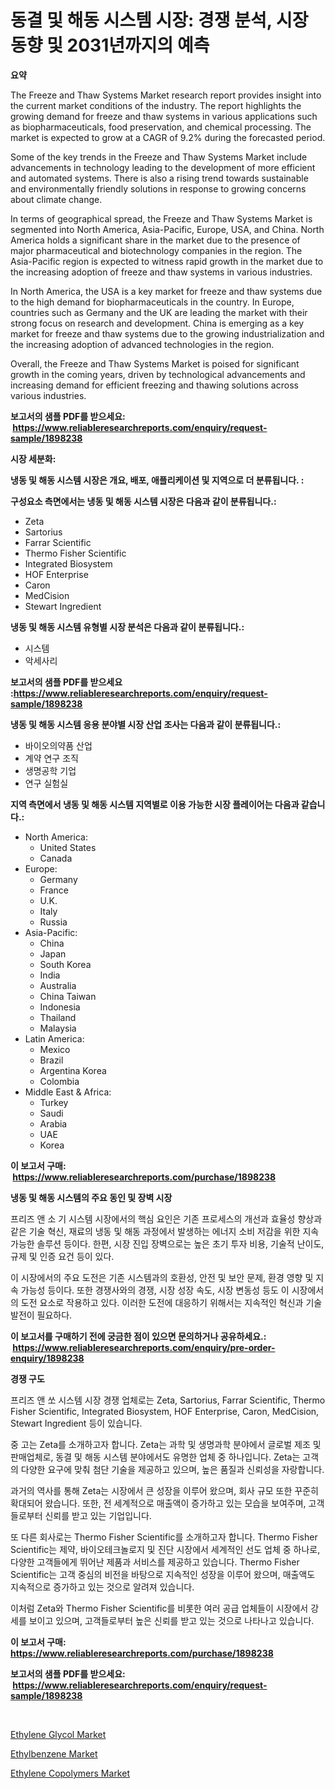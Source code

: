 <p><h1>동결 및 해동 시스템 시장: 경쟁 분석, 시장 동향 및 2031년까지의 예측</h1></p><p><strong>요약</strong></p>
<p><p>The Freeze and Thaw Systems Market research report provides insight into the current market conditions of the industry. The report highlights the growing demand for freeze and thaw systems in various applications such as biopharmaceuticals, food preservation, and chemical processing. The market is expected to grow at a CAGR of 9.2% during the forecasted period.</p><p>Some of the key trends in the Freeze and Thaw Systems Market include advancements in technology leading to the development of more efficient and automated systems. There is also a rising trend towards sustainable and environmentally friendly solutions in response to growing concerns about climate change.</p><p>In terms of geographical spread, the Freeze and Thaw Systems Market is segmented into North America, Asia-Pacific, Europe, USA, and China. North America holds a significant share in the market due to the presence of major pharmaceutical and biotechnology companies in the region. The Asia-Pacific region is expected to witness rapid growth in the market due to the increasing adoption of freeze and thaw systems in various industries.</p><p>In North America, the USA is a key market for freeze and thaw systems due to the high demand for biopharmaceuticals in the country. In Europe, countries such as Germany and the UK are leading the market with their strong focus on research and development. China is emerging as a key market for freeze and thaw systems due to the growing industrialization and the increasing adoption of advanced technologies in the region.</p><p>Overall, the Freeze and Thaw Systems Market is poised for significant growth in the coming years, driven by technological advancements and increasing demand for efficient freezing and thawing solutions across various industries.</p></p>
<p><strong>보고서의 샘플 PDF를 받으세요: &nbsp;<a href="https://www.reliableresearchreports.com/enquiry/request-sample/1898238">https://www.reliableresearchreports.com/enquiry/request-sample/1898238</a></strong></p>
<p><strong>시장 세분화:</strong></p>
<p><strong> 냉동 및 해동 시스템 시장은 개요, 배포, 애플리케이션 및 지역으로 더 분류됩니다. :</strong></p>
<p><strong>구성요소 측면에서는 냉동 및 해동 시스템 시장은 다음과 같이 분류됩니다.:</strong></p>
<p><ul><li>Zeta</li><li>Sartorius</li><li>Farrar Scientific</li><li>Thermo Fisher Scientific</li><li>Integrated Biosystem</li><li>HOF Enterprise</li><li>Caron</li><li>MedCision</li><li>Stewart Ingredient</li></ul></p>
<p><strong> 냉동 및 해동 시스템 유형별 시장 분석은 다음과 같이 분류됩니다.:</strong></p>
<p><ul><li>시스템</li><li>악세사리</li></ul></p>
<p><strong>보고서의 샘플 PDF를 받으세요 :<a href="https://www.reliableresearchreports.com/enquiry/request-sample/1898238">https://www.reliableresearchreports.com/enquiry/request-sample/1898238</a></strong></p>
<p><strong> 냉동 및 해동 시스템 응용 분야별 시장 산업 조사는 다음과 같이 분류됩니다.:</strong></p>
<p><ul><li>바이오의약품 산업</li><li>계약 연구 조직</li><li>생명공학 기업</li><li>연구 실험실</li></ul></p>
<p><strong>지역 측면에서 냉동 및 해동 시스템 지역별로 이용 가능한 시장 플레이어는 다음과 같습니다.:</strong></p>
<p><ul>
    <li>
        North America:
        <ul>
            <li>United States</li>
            <li>Canada</li>
        </ul>
    </li>
    <li>
        Europe:
        <ul>
            <li>Germany</li>
            <li>France</li>
            <li>U.K.</li>
            <li>Italy</li>
            <li>Russia</li>
        </ul>
    </li>
    <li>
        Asia-Pacific:
        <ul>
            <li>China</li>
            <li>Japan</li>
            <li>South Korea</li>
            <li>India</li>
            <li>Australia</li>
            <li>China Taiwan</li>
            <li>Indonesia</li>
            <li>Thailand</li>
            <li>Malaysia</li>
        </ul>
    </li>
    <li>
        Latin America:
        <ul>
            <li>Mexico</li>
            <li>Brazil</li>
            <li>Argentina Korea</li>
            <li>Colombia</li>
        </ul>
    </li>
    <li>
        Middle East & Africa:
        <ul>
            <li>Turkey</li>
            <li>Saudi</li>
            <li>Arabia</li>
            <li>UAE</li>
            <li>Korea</li>
        </ul>
    </li>
    </ul></p>
<p><strong>이 보고서 구매: &nbsp;<a href="https://www.reliableresearchreports.com/purchase/1898238">https://www.reliableresearchreports.com/purchase/1898238</a></strong></p>
<p><strong>냉동 및 해동 시스템의 주요 동인 및 장벽 시장</strong></p>
<p><p>프리즈 앤 소 기 시스템 시장에서의 핵심 요인은 기존 프로세스의 개선과 효율성 향상과 같은 기술 혁신, 재료의 냉동 및 해동 과정에서 발생하는 에너지 소비 저감을 위한 지속 가능한 솔루션 등이다. 한편, 시장 진입 장벽으로는 높은 초기 투자 비용, 기술적 난이도, 규제 및 인증 요건 등이 있다.</p><p>이 시장에서의 주요 도전은 기존 시스템과의 호환성, 안전 및 보안 문제, 환경 영향 및 지속 가능성 등이다. 또한 경쟁사와의 경쟁, 시장 성장 속도, 시장 변동성 등도 이 시장에서의 도전 요소로 작용하고 있다. 이러한 도전에 대응하기 위해서는 지속적인 혁신과 기술 발전이 필요하다.</p></p>
<p><strong>이 보고서를 구매하기 전에 궁금한 점이 있으면 문의하거나 공유하세요.: &nbsp;<a href="https://www.reliableresearchreports.com/enquiry/pre-order-enquiry/1898238">https://www.reliableresearchreports.com/enquiry/pre-order-enquiry/1898238</a></strong></p>
<p><strong>경쟁 구도</strong></p>
<p><p>프리즈 앤 쏘 시스템 시장 경쟁 업체로는 Zeta, Sartorius, Farrar Scientific, Thermo Fisher Scientific, Integrated Biosystem, HOF Enterprise, Caron, MedCision, Stewart Ingredient 등이 있습니다. </p><p>중 고는 Zeta를 소개하고자 합니다. Zeta는 과학 및 생명과학 분야에서 글로벌 제조 및 판매업체로, 동결 및 해동 시스템 분야에서도 유명한 업체 중 하나입니다. Zeta는 고객의 다양한 요구에 맞춰 첨단 기술을 제공하고 있으며, 높은 품질과 신뢰성을 자랑합니다. </p><p>과거의 역사를 통해 Zeta는 시장에서 큰 성장을 이루어 왔으며, 회사 규모 또한 꾸준히 확대되어 왔습니다. 또한, 전 세계적으로 매출액이 증가하고 있는 모습을 보여주며, 고객들로부터 신뢰를 받고 있는 기업입니다. </p><p>또 다른 회사로는 Thermo Fisher Scientific를 소개하고자 합니다. Thermo Fisher Scientific는 제약, 바이오테크놀로지 및 진단 시장에서 세계적인 선도 업체 중 하나로, 다양한 고객들에게 뛰어난 제품과 서비스를 제공하고 있습니다. Thermo Fisher Scientific는 고객 중심의 비전을 바탕으로 지속적인 성장을 이루어 왔으며, 매출액도 지속적으로 증가하고 있는 것으로 알려져 있습니다. </p><p>이처럼 Zeta와 Thermo Fisher Scientific를 비롯한 여러 공급 업체들이 시장에서 강세를 보이고 있으며, 고객들로부터 높은 신뢰를 받고 있는 것으로 나타나고 있습니다.</p></p>
<p><strong>이 보고서 구매: &nbsp; <a href="https://www.reliableresearchreports.com/purchase/1898238">https://www.reliableresearchreports.com/purchase/1898238</a></strong></p>
<p><strong>보고서의 샘플 PDF를 받으세요: &nbsp;<a href="https://www.reliableresearchreports.com/enquiry/request-sample/1898238">https://www.reliableresearchreports.com/enquiry/request-sample/1898238</a></strong><strong></strong></p>
<p>&nbsp;</p>
<p><p><a href="https://github.com/Sinjinluong3e0awx2m195k76/Market-Research-Report-List-1/blob/main/ethylene-glycol-market.md">Ethylene Glycol Market</a></p><p><a href="https://github.com/beatblasta/Market-Research-Report-List-2/blob/main/ethylbenzene-market.md">Ethylbenzene Market</a></p><p><a href="https://github.com/shotows/Market-Research-Report-List-1/blob/main/ethylene-copolymers-market.md">Ethylene Copolymers Market</a></p></p>